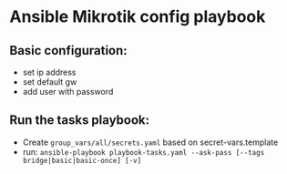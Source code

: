 # Ansible Mikrotik config playbook

## Basic configuration:
* set ip address
* set default gw
* add user with password

## Run the tasks playbook:
* Create `group_vars/all/secrets.yaml` based on secret-vars.template
* run: `ansible-playbook playbook-tasks.yaml --ask-pass [--tags bridge|basic|basic-once] [-v]`
